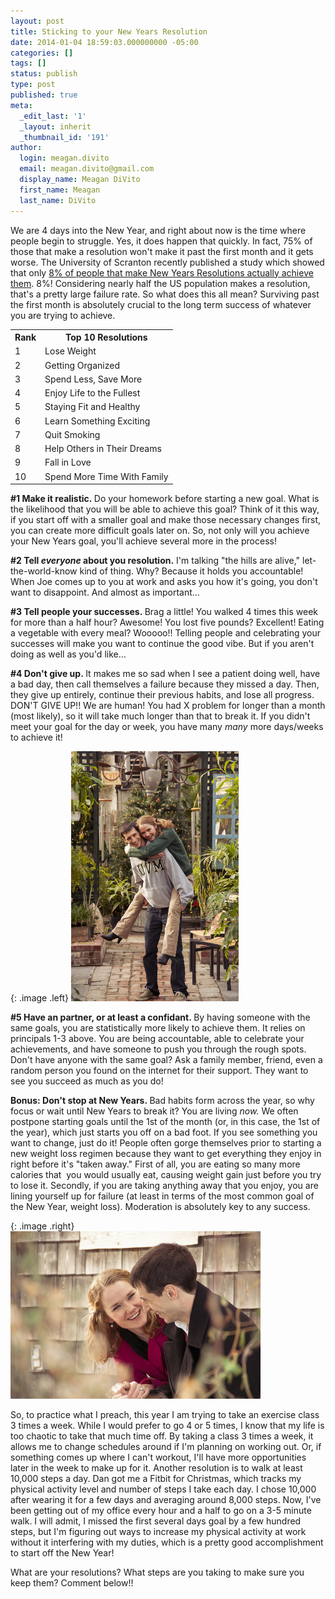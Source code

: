 ```yaml
---
layout: post
title: Sticking to your New Years Resolution
date: 2014-01-04 18:59:03.000000000 -05:00
categories: []
tags: []
status: publish
type: post
published: true
meta:
  _edit_last: '1'
  _layout: inherit
  _thumbnail_id: '191'
author:
  login: meagan.divito
  email: meagan.divito@gmail.com
  display_name: Meagan DiVito
  first_name: Meagan
  last_name: DiVito
---
```

<p>We are 4 days into the New Year, and right about now is the time where people begin to struggle. Yes, it does happen that quickly. In fact, 75% of those that make a resolution won't make it past the first month and it gets worse. The University of Scranton recently published a study which showed that only <a href="http://www.ncbi.nlm.nih.gov/pubmed/2980864">8% of people that make New Years Resolutions actually achieve them</a>. 8%! Considering nearly half the US population makes a resolution, that's a pretty large failure rate. So what does this all mean? Surviving past the first month is absolutely crucial to the long term success of whatever you are trying to achieve.</p>

<div class="table-right">
<table>
<tbody>
<tr>
<th>Rank</th>
<th>Top 10 Resolutions</th>
</tr>
<tr>
<td>1</td>
<td>Lose Weight</td>
</tr>
<tr>
<td>2</td>
<td>Getting Organized</td>
</tr>
<tr>
<td>3</td>
<td>Spend Less, Save More</td>
</tr>
<tr>
<td>4</td>
<td>Enjoy Life to the Fullest</td>
</tr>
<tr>
<td>5</td>
<td>Staying Fit and Healthy</td>
</tr>
<tr>
<td>6</td>
<td>Learn Something Exciting</td>
</tr>
<tr>
<td>7</td>
<td>Quit Smoking</td>
</tr>
<tr>
<td>8</td>
<td>Help Others in Their Dreams</td>
</tr>
<tr>
<td>9</td>
<td>Fall in Love</td>
</tr>
<tr>
<td>10</td>
<td>Spend More Time With Family</td>
</tr>
</tbody>
</table>
</div>
<p><strong>#1 Make it realistic. </strong>Do your homework before starting a new goal. What is the likelihood that you will be able to achieve this goal? Think of it this way, if you start off with a smaller goal and make those necessary changes first, you can create more difficult goals later on. So, not only will you achieve your New Years goal, you'll achieve several more in the process!</p>
<p><strong>#2 Tell <em>everyone</em> about you resolution.</strong> I'm talking "the hills are alive," let-the-world-know kind of thing. Why? Because it holds you accountable! When Joe comes up to you at work and asks you how it's going, you don't want to disappoint. And almost as important...</p>
<p><strong>#3 Tell people your successes. </strong>Brag a little! You walked 4 times this week for more than a half hour? Awesome! You lost five pounds? Excellent! Eating a vegetable with every meal? Wooooo!! Telling people and celebrating your successes will make you want to continue the good vibe. But if you aren't doing as well as you'd like...</p>
<p><strong>#4 Don't give up. </strong>It makes me so sad when I see a patient doing well, have a bad day, then call themselves a failure because they missed a day. Then, they give up entirely, continue their previous habits, and lose all progress. DON'T GIVE UP!! We are human! You had X problem for longer than a month (most likely), so it will take much longer than that to break it. If you didn't meet your goal for the day or week, you have many <em>many </em>more days/weeks to achieve it!</p>

{: .image .left}
![RD Eating - New Years Resolutions](/images/resolutions/resolutions_1.jpg)

<p><strong>#5 Have an partner, or at least a confidant. </strong>By having someone with the same goals, you are statistically more likely to achieve them. It relies on principals 1-3 above. You are being accountable, able to celebrate your achievements, and have someone to push you through the rough spots. Don't have anyone with the same goal? Ask a family member, friend, even a random person you found on the internet for their support. They want to see you succeed as much as you do!</p>
<p><strong>Bonus: Don't stop at New Years. </strong>Bad habits form across the year, so why focus or wait until New Years to break it? You are living <em>now. </em>We often postpone starting goals until the 1st of the month (or, in this case, the 1st of the year), which just starts you off on a bad foot. If you see something you want to change, just do it! People often gorge themselves prior to starting a new weight loss regimen because they want to get everything they enjoy in right before it's "taken away." First of all, you are eating so many more calories that  you would usually eat, causing weight gain just before you try to lose it. Secondly, if you are taking anything away that you enjoy, you are lining yourself up for failure (at least in terms of the most common goal of the New Year, weight loss). Moderation is absolutely key to any success.</p>

{: .image .right}
![RD Eating - New Years Resolutions](/images/resolutions/resolutions_2.jpg)

<p>So, to practice what I preach, this year I am trying to take an exercise class 3 times a week. While I would prefer to go 4 or 5 times, I know that my life is too chaotic to take that much time off. By taking a class 3 times a week, it allows me to change schedules around if I'm planning on working out. Or, if something comes up where I can't workout, I'll have more opportunities later in the week to make up for it. Another resolution is to walk at least 10,000 steps a day. Dan got me a Fitbit for Christmas, which tracks my physical activity level and number of steps I take each day. I chose 10,000 after wearing it for a few days and averaging around 8,000 steps. Now, I've been getting out of my office every hour and a half to go on a 3-5 minute walk. I will admit, I missed the first several days goal by a few hundred steps, but I'm figuring out ways to increase my physical activity at work without it interfering with my duties, which is a pretty good accomplishment to start off the New Year!</p>
<p>What are your resolutions? What steps are you taking to make sure you keep them? Comment below!!</p>

